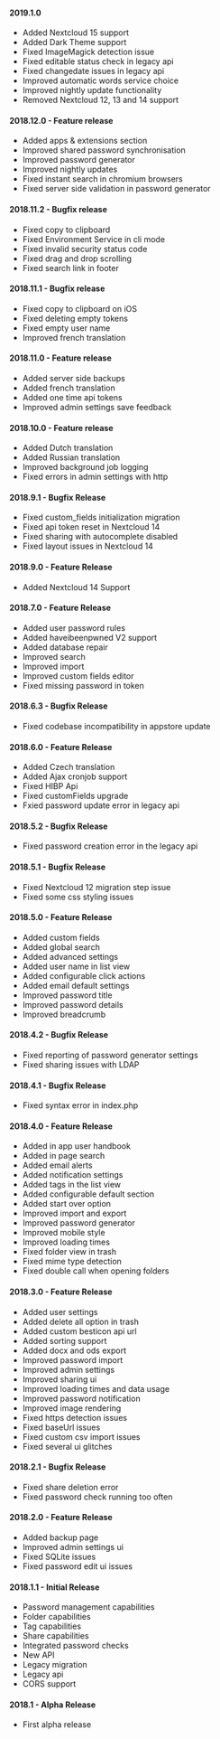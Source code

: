 #### 2019.1.0
- Added Nextcloud 15 support
- Added Dark Theme support
- Fixed ImageMagick detection issue
- Fixed editable status check in legacy api
- Fixed changedate issues in legacy api
- Improved automatic words service choice
- Improved nightly update functionality
- Removed Nextcloud 12, 13 and 14 support

#### 2018.12.0 - Feature release
- Added apps & extensions section
- Improved shared password synchronisation
- Improved password generator
- Improved nightly updates
- Fixed instant search in chromium browsers
- Fixed server side validation in password generator

#### 2018.11.2 - Bugfix release
- Fixed copy to clipboard
- Fixed Environment Service in cli mode
- Fixed invalid security status code
- Fixed drag and drop scrolling
- Fixed search link in footer

#### 2018.11.1 - Bugfix release
- Fixed copy to clipboard on iOS
- Fixed deleting empty tokens
- Fixed empty user name
- Improved french translation

#### 2018.11.0 - Feature release
- Added server side backups
- Added french translation
- Added one time api tokens
- Improved admin settings save feedback

#### 2018.10.0 - Feature release
- Added Dutch translation
- Added Russian translation
- Improved background job logging
- Fixed errors in admin settings with http

#### 2018.9.1 - Bugfix Release
- Fixed custom_fields initialization migration
- Fixed api token reset in Nextcloud 14
- Fixed sharing with autocomplete disabled
- Fixed layout issues in Nextcloud 14

#### 2018.9.0 - Feature Release
- Added Nextcloud 14 Support

#### 2018.7.0 - Feature Release
- Added user password rules
- Added haveibeenpwned V2 support
- Added database repair
- Improved search
- Improved import
- Improved custom fields editor
- Fixed missing password in token

#### 2018.6.3 - Bugfix Release
- Fixed codebase incompatibility in appstore update

#### 2018.6.0 - Feature Release
- Added Czech translation
- Added Ajax cronjob support
- Fixed HIBP Api
- Fixed customFields upgrade
- Fxied password update error in legacy api

#### 2018.5.2 - Bugfix Release
- Fixed password creation error in the legacy api

#### 2018.5.1 - Bugfix Release
- Fixed Nextcloud 12 migration step issue
- Fixed some css styling issues

#### 2018.5.0 - Feature Release
- Added custom fields
- Added global search
- Added advanced settings
- Added user name in list view
- Added configurable click actions
- Added email default settings
- Improved password title
- Improved password details
- Improved breadcrumb

#### 2018.4.2 - Bugfix Release
- Fixed reporting of password generator settings
- Fixed sharing issues with LDAP

#### 2018.4.1 - Bugfix Release
- Fixed syntax error in index.php

#### 2018.4.0 - Feature Release
- Added in app user handbook
- Added in page search
- Added email alerts
- Added notification settings
- Added tags in the list view
- Added configurable default section
- Added start over option
- Improved import and export
- Improved password generator
- Improved mobile style
- Improved loading times
- Fixed folder view in trash
- Fixed mime type detection
- Fixed double call when opening folders

#### 2018.3.0 - Feature Release
- Added user settings
- Added delete all option in trash
- Added custom besticon api url
- Added sorting support
- Added docx and ods export
- Improved password import
- Improved admin settings
- Improved sharing ui
- Improved loading times and data usage
- Improved password notification
- Improved image rendering
- Fixed https detection issues
- Fixed baseUrl issues
- Fixed custom csv import issues
- Fixed several ui glitches

#### 2018.2.1 - Bugfix Release
- Fixed share deletion error
- Fixed password check running too often

#### 2018.2.0 - Feature Release
- Added backup page
- Improved admin settings ui
- Fixed SQLite issues
- Fixed password edit ui issues

#### 2018.1.1 - Initial Release
- Password management capabilities
- Folder capabilities
- Tag capabilities
- Share capabilities
- Integrated password checks
- New API
- Legacy migration
- Legacy api
- CORS support

#### 2018.1 - Alpha Release
- First alpha release